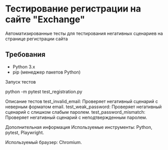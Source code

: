 # Тестирование регистрации на сайте "Exchange"

Автоматизированные тесты для тестирования негативных сценариев на странице регистрации сайта

## Требования

- Python 3.x
- pip (менеджер пакетов Python)


Запуск тестов

python -m pytest test_registration.py


Описание тестов
test_invalid_email: Проверяет негативный сценарий с неверным форматом email.
test_weak_password: Проверяет негативный сценарий с слишком слабым паролем.
test_password_mismatch: Проверяет негативный сценарий с неподтвержденным паролем.


Дополнительная информация
Используемые инструменты: Python, pytest, Playwright.

Используемый браузер: Chromium.
